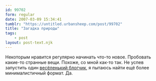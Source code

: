 ```yaml
---
id: 99702
form: regular
date: 2007-03-09 15:34:41
tumblr: "https://untitled.urbansheep.com/post/99702"
title: "Загадка природы"
tags:
    - post
layout: post-text.njk
---
```


<p>Некоторым нравится регулярно начинать что-то новое. Пробовать какие-то странные вещи. Похоже, со мной как-то так. Не успев запустить один <a href="http://urbansheep.ru/">весёленький блогчик</a>, я пытаюсь найти ещё более минималистичный формат. Да.</p>

